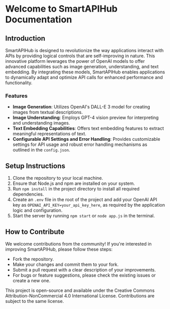 # Welcome to SmartAPIHub Documentation

## Introduction

SmartAPIHub is designed to revolutionize the way applications interact with APIs by providing logical controls that are self-improving in nature. This innovative platform leverages the power of OpenAI models to offer advanced capabilities such as image generation, understanding, and text embedding. By integrating these models, SmartAPIHub enables applications to dynamically adapt and optimize API calls for enhanced performance and functionality.

### Features

- **Image Generation**: Utilizes OpenAI's DALL-E 3 model for creating images from textual descriptions.
- **Image Understanding**: Employs GPT-4 vision preview for interpreting and understanding images.
- **Text Embedding Capabilities**: Offers text embedding features to extract meaningful representations of text.
- **Configurable API Settings and Error Handling**: Provides customizable settings for API usage and robust error handling mechanisms as outlined in the `config.json`.

## Setup Instructions

1. Clone the repository to your local machine.
2. Ensure that Node.js and npm are installed on your system.
3. Run `npm install` in the project directory to install all required dependencies.
4. Create an `.env` file in the root of the project and add your OpenAI API key as `OPENAI_API_KEY=your_api_key_here`, as required by the application logic and configuration.
5. Start the server by running `npm start` or `node app.js` in the terminal.

## How to Contribute

We welcome contributions from the community! If you're interested in improving SmartAPIHub, please follow these steps:
- Fork the repository.
- Make your changes and commit them to your fork.
- Submit a pull request with a clear description of your improvements.
- For bugs or feature suggestions, please check the existing issues or create a new one.

This project is open-source and available under the Creative Commons Attribution-NonCommercial 4.0 International License. Contributions are subject to the same license.
